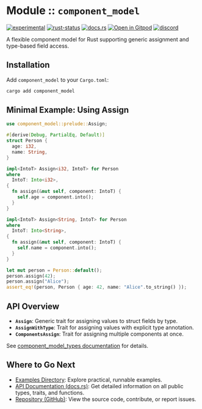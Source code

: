 <!-- {{# generate.module_header{} #}} -->

# Module :: `component_model`

[![experimental](https://raster.shields.io/static/v1?label=&message=experimental&color=orange)](https://github.com/emersion/stability-badges#experimental)
[![rust-status](https://github.com/Wandalen/wTools/actions/workflows/module_component_model_push.yml/badge.svg)](https://github.com/Wandalen/wTools/actions/workflows/module_component_model_push.yml)
[![docs.rs](https://img.shields.io/docsrs/component_model?color=e3e8f0&logo=docs.rs)](https://docs.rs/component_model)
[![Open in Gitpod](https://raster.shields.io/static/v1?label=try&message=online&color=eee&logo=gitpod&logoColor=eee)](https://gitpod.io/#RUN_PATH=.,SAMPLE_FILE=module%2Fcore%2Fcomponent_model%2Fexamples%2Fcomponent_model_trivial.rs,RUN_POSTFIX=--example%2Fcore%2Fcomponent_model%2Fexamples%2Fcomponent_model_trivial.rs/https://github.com/Wandalen/wTools)
[![discord](https://img.shields.io/discord/872391416519737405?color=eee&logo=discord&logoColor=eee&label=ask)](https://discord.gg/m3YfbXpUUY)

A flexible component model for Rust supporting generic assignment and type-based field access.

## Installation

Add `component_model` to your `Cargo.toml`:

```sh
cargo add component_model
```

## Minimal Example: Using Assign

```rust
use component_model::prelude::Assign;

#[derive(Debug, PartialEq, Default)]
struct Person {
  age: i32,
  name: String,
}

impl<IntoT> Assign<i32, IntoT> for Person
where
  IntoT: Into<i32>,
{
  fn assign(&mut self, component: IntoT) {
    self.age = component.into();
  }
}

impl<IntoT> Assign<String, IntoT> for Person
where
  IntoT: Into<String>,
{
  fn assign(&mut self, component: IntoT) {
    self.name = component.into();
  }
}

let mut person = Person::default();
person.assign(42);
person.assign("Alice");
assert_eq!(person, Person { age: 42, name: "Alice".to_string() });
```

## API Overview

- **`Assign`**: Generic trait for assigning values to struct fields by type.
- **`AssignWithType`**: Trait for assigning values with explicit type annotation.
- **`ComponentsAssign`**: Trait for assigning multiple components at once.

See [component_model_types documentation](https://docs.rs/component_model_types) for details.

## Where to Go Next

- [Examples Directory](https://github.com/Wandalen/wTools/tree/master/module/core/component_model/examples): Explore practical, runnable examples.
- [API Documentation (docs.rs)](https://docs.rs/component_model): Get detailed information on all public types, traits, and functions.
- [Repository (GitHub)](https://github.com/Wandalen/wTools/tree/master/module/core/component_model): View the source code, contribute, or report issues.
